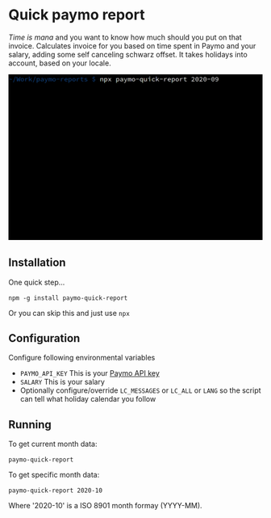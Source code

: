 # Quick paymo report

*Time is mana* and you want to know how much should you put on that invoice. Calculates invoice for you based on time spent in Paymo and your salary, adding some self canceling schwarz offset. It takes holidays into account, based on your locale.

![screen.gif](./screen.gif)

## Installation

One quick step...

```
npm -g install paymo-quick-report
```

Or you can skip this and just use `npx`

## Configuration

Configure following environmental variables

* `PAYMO_API_KEY` This is your [Paymo API key](https://help.paymoapp.com/en/articles/888790-paymo-api)
* `SALARY` This is your salary
* Optionally configure/override `LC_MESSAGES` or `LC_ALL` or `LANG` so the script can tell what holiday calendar you follow

## Running

To get current month data:

```
paymo-quick-report
```

To get specific month data:

```
paymo-quick-report 2020-10
```

Where '2020-10' is a ISO 8901 month formay (YYYY-MM).
